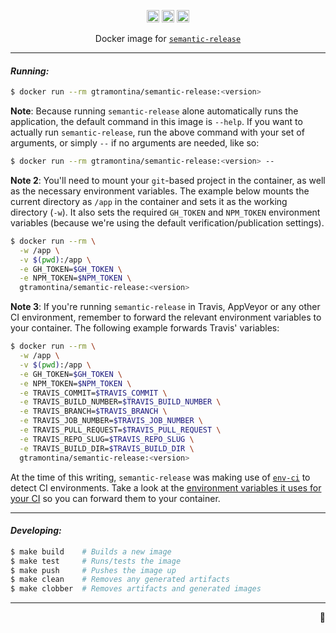 <p align="center">
  <a href="https://hub.docker.com/r/gtramontina/semantic-release/tags/"><img height="20" alt="Docker Tags" src="https://img.shields.io/badge/dynamic/json.svg?style=for-the-badge&label=%F0%9F%90%B3%20tags&colorB=066da5&query=$.count&uri=https%3A%2F%2Fhub.docker.com%2Fv2%2Frepositories%2Fgtramontina%2Fsemantic-release%2Ftags"></a>
  <a href="https://hub.docker.com/r/gtramontina/semantic-release/tags/"><img height="20" alt="Docker Latest Tag" src="https://img.shields.io/badge/dynamic/json.svg?style=for-the-badge&label=%F0%9F%90%B3%20latest%20tag&colorB=066da5&query=$.results[0].name&uri=https%3A%2F%2Fhub.docker.com%2Fv2%2Frepositories%2Fgtramontina%2Fsemantic-release%2Ftags"></a>
  <a href="https://travis-ci.org/gtramontina/docker-semantic-release"><img height="20" alt="Travis" src="https://img.shields.io/travis/gtramontina/docker-semantic-release.svg?style=for-the-badge"></a>
</p>

<p align="center">
  Docker image for <a href="https://github.com/semantic-release/semantic-release"><code>semantic-release</code></a>
</p>

---

#### _Running:_

```sh
$ docker run --rm gtramontina/semantic-release:<version>
```

**Note**: Because running `semantic-release` alone automatically runs the application, the default command in this image is `--help`. If you want to actually run `semantic-release`, run the above command with your set of arguments, or simply `--` if no arguments are needed, like so:

```sh
$ docker run --rm gtramontina/semantic-release:<version> --
```

**Note 2**: You'll need to mount your `git`-based project in the container, as well as the necessary environment variables. The example below mounts the current directory as `/app` in the container and sets it as the working directory (`-w`). It also sets the required `GH_TOKEN` and `NPM_TOKEN` environment variables (because we're using the default verification/publication settings).

```sh
$ docker run --rm \
  -w /app \
  -v $(pwd):/app \
  -e GH_TOKEN=$GH_TOKEN \
  -e NPM_TOKEN=$NPM_TOKEN \
  gtramontina/semantic-release:<version>
```

**Note 3**: If you're running `semantic-release` in Travis, AppVeyor or any other CI environment, remember to forward the relevant environment variables to your container. The following example forwards Travis' variables:

```sh
$ docker run --rm \
  -w /app \
  -v $(pwd):/app \
  -e GH_TOKEN=$GH_TOKEN \
  -e NPM_TOKEN=$NPM_TOKEN \
  -e TRAVIS_COMMIT=$TRAVIS_COMMIT \
  -e TRAVIS_BUILD_NUMBER=$TRAVIS_BUILD_NUMBER \
  -e TRAVIS_BRANCH=$TRAVIS_BRANCH \
  -e TRAVIS_JOB_NUMBER=$TRAVIS_JOB_NUMBER \
  -e TRAVIS_PULL_REQUEST=$TRAVIS_PULL_REQUEST \
  -e TRAVIS_REPO_SLUG=$TRAVIS_REPO_SLUG \
  -e TRAVIS_BUILD_DIR=$TRAVIS_BUILD_DIR \
  gtramontina/semantic-release:<version>
```

At the time of this writing, `semantic-release` was making use of [`env-ci`](https://github.com/pvdlg/env-ci) to detect CI environments. Take a look at the [environment variables it uses for your CI](https://github.com/pvdlg/env-ci/tree/master/lib) so you can forward them to your container.

---

#### _Developing:_

```sh
$ make build    # Builds a new image
$ make test     # Runs/tests the image
$ make push     # Pushes the image up
$ make clean    # Removes any generated artifacts
$ make clobber  # Removes artifacts and generated images
```

---

<p align="right">🐳</p>
